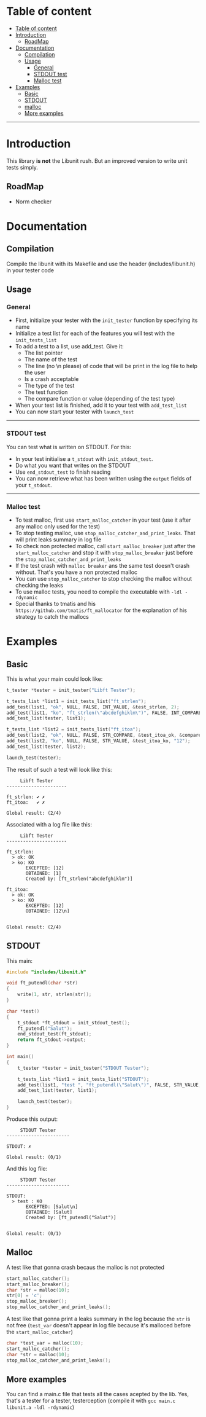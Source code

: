 # Table of content
- [Table of content](#table-of-content)
- [Introduction](#introduction)
	- [RoadMap](#roadmap)
- [Documentation](#documentation)
	- [Compilation](#compilation)
	- [Usage](#usage)
		- [General](#general)
		- [STDOUT test](#stdout-test)
		- [Malloc test](#malloc-test)
- [Examples](#examples)
	- [Basic](#basic)
	- [STDOUT](#stdout)
	- [malloc](#malloc)
	- [More examples](#more-examples)
---
# Introduction
This library **is not** the Libunit rush. But an improved version to write unit tests simply.
## RoadMap
- Norm checker
# Documentation
## Compilation
Compile the libunit with its Makefile and use the header (includes/libunit.h) in your tester code
## Usage
### General
- First, initialize your tester with the `init_tester` function by specifying its name
- Initialize a test list for each of the features you will test with the `init_tests_list`
- To add a test to a list, use add_test. Give it:
  - The list pointer
  - The name of the test
  - The line (no \n please) of code that will be print in the log file to help the user
  - Is a crash acceptable
  - The type of the test
  - The test function
  - The compare function or value (depending of the test type)
- When your test list is finished, add it to your test with `add_test_list`
- You can now start your tester with `launch_test`
---
### STDOUT test
You can test what is written on STDOUT. For this:
- In your test initialise a `t_stdout` with `init_stdout_test`.
- Do what you want that writes on the STDOUT
- Use `end_stdout_test` to finish reading
- You can now retrieve what has been written using the `output` fields of your `t_stdout`.
---
### Malloc test
- To test malloc, first use `start_malloc_catcher` in your test (use it after any malloc only used for the test)
- To stop testing malloc, use `stop_malloc_catcher_and_print_leaks`. That will print leaks summary in log file
- To check non protected malloc, call `start_malloc_breaker` just after the `start_malloc_catcher` and stop it with `stop_malloc_breaker` just before the `stop_malloc_catcher_and_print_leaks`
- If the test crash with `malloc breaker` ans the same test doesn't crash without. That's you have a non protected malloc
- You can use  `stop_malloc_catcher` to stop checking the malloc without checking the leaks
- To use malloc tests, you need to compile the executable with `-ldl -rdynamic`
- Special thanks to tmatis and his `https://github.com/tmatis/ft_mallocator` for the explanation of his strategy to catch the mallocs
# Examples
## Basic
This is what your main could look like:
```c
t_tester *tester = init_tester("Libft Tester");

t_tests_list *list1 = init_tests_list("ft_strlen");
add_test(list1, "ok", NULL, FALSE, INT_VALUE, &test_strlen, 2);
add_test(list1, "ko", "ft_strlen(\"abcdefghiklm\")", FALSE, INT_COMPARE, &test_strlen_ko, &compare_strlen_ko);
add_test_list(tester, list1);

t_tests_list *list2 = init_tests_list("ft_itoa");
add_test(list2, "ok", NULL, FALSE, STR_COMPARE, &test_itoa_ok, &compare_itoa_ok);
add_test(list2, "ko", NULL, FALSE, STR_VALUE, &test_itoa_ko, "12");
add_test_list(tester, list2);

launch_test(tester);
```
The result of such a test will look like this:
```
     Libft Tester     
----------------------

ft_strlen: ✔ ✗
ft_itoa:   ✔ ✗

Global result: (2/4)
```
Associated with a log file like this:
```
     Libft Tester     
----------------------

ft_strlen:
  > ok: OK
  > ko: KO
       EXCEPTED: [12]
       OBTAINED: [1]
	   Created by: [ft_strlen("abcdefghiklm")]

ft_itoa:
  > ok: OK
  > ko: KO
       EXCEPTED: [12]
       OBTAINED: [12\n]


Global result: (2/4)
```
## STDOUT
This main:
```c
#include "includes/libunit.h"

void ft_putendl(char *str)
{
	write(1, str, strlen(str));
}

char *test()
{
	t_stdout *ft_stdout = init_stdout_test();
	ft_putendl("Salut");
	end_stdout_test(ft_stdout);
	return ft_stdout->output;
}

int main()
{
	t_tester *tester = init_tester("STDOUT Tester");

	t_tests_list *list1 = init_tests_list("STDOUT");
	add_test(list1, "test ", "ft_putendl(\"Salut\")", FALSE, STR_VALUE, &test, "Salut\n");
	add_test_list(tester, list1);

	launch_test(tester);
}
```
Produce this output:
```
     STDOUT Tester     
-----------------------

STDOUT: ✗

Global result: (0/1)
```
And this log file:
```
     STDOUT Tester     
-----------------------

STDOUT:
  > test : KO
       EXCEPTED: [Salut\n]
       OBTAINED: [Salut]
       Created by: [ft_putendl("Salut")]


Global result: (0/1)
```
## Malloc
A test like that gonna crash becaus the malloc is not protected
```c
start_malloc_catcher();
start_malloc_breaker();
char *str = malloc(10);
str[0] = 'c';
stop_malloc_breaker();
stop_malloc_catcher_and_print_leaks();
```
A test like that gonna print a leaks summary in the log because the `str` is not free (`test_var` doesn't appear in log file because it's malloced before the `start_malloc_catcher`)
```c
char *test_var = malloc(10);
start_malloc_catcher();
char *str = malloc(10);
stop_malloc_catcher_and_print_leaks();
```
## More examples
You can find a main.c file that tests all the cases acepted by the lib. Yes, that's a tester for a tester, testerception (compile it with `gcc main.c libunit.a -ldl -rdynamic`)
